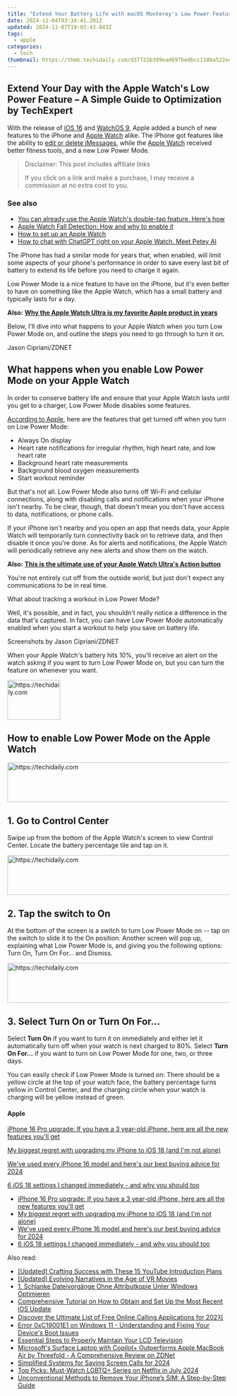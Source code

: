 ```yaml
---
title: "Extend Your Battery Life with macOS Monterey's Low Power Feature: A Step-by-Step Guide by Tech Experts at ZDNet"
date: 2024-11-04T03:34:41.201Z
updated: 2024-11-07T19:03:43.843Z
tags:
  - apple
categories:
  - tech
thumbnail: https://thmb.techidaily.com/d37722b399ead697bedbcc110ba522ecee9e4647945e2b3d01fc0e88a66cb913.jpg
---
```


## Extend Your Day with the Apple Watch's Low Power Feature – A Simple Guide to Optimization by TechExpert

With the release of [iOS 16](https://www.zdnet.com/article/ios-16-out-how-to-install-apples-latest-software-update-for-your-iphone/) and [WatchOS 9](https://www.zdnet.com/article/heres-when-you-can-install-ios-16-and-watchos-9/), Apple added a bunch of new features to the iPhone and [Apple Watch](https://apple.sjv.io/c/159047/435031/7613?&sharedId=zdnet&u=https%3A%2F%2Fwww.apple.com%2Fshop%2Fbuy-watch&subId1=zd-%5F%5FCOM%5FCLICK%5FID%5F%5F-dtp) alike. The iPhone got features like the ability to [edit or delete iMessages](https://www.zdnet.com/article/ios-16-heres-how-easy-it-is-to-edit-or-delete-messages-in-the-messages-app/), while the [Apple Watch](https://www.zdnet.com/article/apple-watch-series-8-vs-apple-watch-series-7/) received better fitness tools, and a new Low Power Mode. 

>  Disclaimer: This post includes affiliate links
>
>  If you click on a link and make a purchase, I may receive a commission at no extra cost to you.
>

### See also

* [You can already use the Apple Watch's double-tap feature. Here's how](https://www.zdnet.com/article/you-can-already-use-the-apple-watchs-double-tap-feature-heres-how/)
* [Apple Watch Fall Detection: How and why to enable it](https://www.zdnet.com/article/apple-watch-fall-detection-how-and-why-to-enable-it/)
* [How to set up an Apple Watch](https://www.zdnet.com/article/how-to-set-up-an-apple-watch/)
* [How to chat with ChatGPT right on your Apple Watch. Meet Petey AI](https://www.zdnet.com/article/how-to-chat-with-chatgpt-right-on-your-apple-watch-meet-petey-ai/)

The iPhone has had a similar mode for years that, when enabled, will limit some aspects of your phone's performance in order to save every last bit of battery to extend its life before you need to charge it again. 

Low Power Mode is a nice feature to have on the iPhone, but it's even better to have on something like the Apple Watch, which has a small battery and typically lasts for a day. 

**Also:** [**Why the Apple Watch Ultra is my favorite Apple product in years**](https://www.zdnet.com/article/why-the-apple-watch-ultra-is-my-favorite-apple-product-in-years/)

Below, I'll dive into what happens to your Apple Watch when you turn Low Power Mode on, and outline the steps you need to go through to turn it on. 

Jason Cipriani/ZDNET

##  What happens when you enable Low Power Mode on your Apple Watch

In order to conserve battery life and ensure that your Apple Watch lasts until you get to a charger, Low Power Mode disables some features. 

[According to Apple](https://support.apple.com/en-us/HT213336), here are the features that get turned off when you turn on Low Power Mode: 

* Always On display
* Heart rate notifications for irregular rhythm, high heart rate, and low heart rate
* Background heart rate measurements
* Background blood oxygen measurements
* Start workout reminder

But that's not all. Low Power Mode also turns off Wi-Fi and cellular connections, along with disabling calls and notifications when your iPhone isn't nearby. To be clear, though, that doesn't mean you don't have access to data, notifications, or phone calls. 

If your iPhone isn't nearby and you open an app that needs data, your Apple Watch will temporarily turn connectivity back on to retrieve data, and then disable it once you're done. As for alerts and notifications, the Apple Watch will periodically retrieve any new alerts and show them on the watch. 

**Also:** [**This is the ultimate use of your Apple Watch Ultra's Action button**](https://www.zdnet.com/article/this-is-the-ultimate-use-of-your-apple-watch-ultras-action-button/)

You're not entirely cut off from the outside world, but just don't expect any communications to be in real time. 

What about tracking a workout in Low Power Mode? 

Well, it's possible, and in fact, you shouldn't really notice a difference in the data that's captured. In fact, you can have Low Power Mode automatically enabled when you start a workout to help you save on battery life. 

Screenshots by Jason Cipriani/ZDNET

When your Apple Watch's battery hits 10%, you'll receive an alert on the watch asking if you want to turn Low Power Mode on, but you can turn the feature on whenever you want. 

<!-- affiliate ads begin -->
<a href="https://aligracehair.sjv.io/c/5597632/2135348/19272" target="_top" id="2135348">
  <img src="//a.impactradius-go.com/display-ad/19272-2135348" border="0" alt="https://techidaily.com" width="120" height="90"/>
</a>
<img height="0" width="0" src="https://aligracehair.sjv.io/i/5597632/2135348/19272" style="position:absolute;visibility:hidden;" border="0" />
<!-- affiliate ads end -->

##  How to enable Low Power Mode on the Apple Watch

<!-- affiliate ads begin -->
<a href="https://appsumo.8odi.net/c/5597632/2123748/7443" target="_top" id="2123748">
  <img src="//a.impactradius-go.com/display-ad/7443-2123748" border="0" alt="https://techidaily.com" width="600" height="90"/>
</a>
<img height="0" width="0" src="https://appsumo.8odi.net/i/5597632/2123748/7443" style="position:absolute;visibility:hidden;" border="0" />
<!-- affiliate ads end -->

## 1\. Go to Control Center

Swipe up from the bottom of the Apple Watch's screen to view Control Center. Locate the battery percentage tile and tap on it. 

<!-- affiliate ads begin -->
<a href="https://aligracehair.sjv.io/c/5597632/1948954/19272" target="_top" id="1948954">
  <img src="//a.impactradius-go.com/display-ad/19272-1948954" border="0" alt="https://techidaily.com" width="728" height="90"/>
</a>
<img height="0" width="0" src="https://aligracehair.sjv.io/i/5597632/1948954/19272" style="position:absolute;visibility:hidden;" border="0" />
<!-- affiliate ads end -->

## 2\. Tap the switch to On

At the bottom of the screen is a switch to turn Low Power Mode on -- tap on the switch to slide it to the On position. Another screen will pop up, explaining what Low Power Mode is, and giving you the following options: Turn On, Turn On For… and Dismiss.

<!-- affiliate ads begin -->
<a href="https://appsumo.8odi.net/c/5597632/2043855/7443" target="_top" id="2043855">
  <img src="//a.impactradius-go.com/display-ad/7443-2043855" border="0" alt="https://techidaily.com" width="728" height="90"/>
</a>
<img height="0" width="0" src="https://appsumo.8odi.net/i/5597632/2043855/7443" style="position:absolute;visibility:hidden;" border="0" />
<!-- affiliate ads end -->

## 3\. Select Turn On or Turn On For...

Select **Turn On** if you want to turn it on immediately and either let it automatically turn off when your watch is next charged to 80%. Select **Turn On For…** if you want to turn on Low Power Mode for one, two, or three days.

You can easily check if Low Power Mode is turned on: There should be a yellow circle at the top of your watch face, the battery percentage turns yellow in Control Center, and the charging circle when your watch is charging will be yellow instead of green. 

#### Apple

[iPhone 16 Pro upgrade: If you have a 3 year-old iPhone, here are all the new features you'll get](https://www.zdnet.com/article/iphone-16-pro-and-pro-max-hands-on/ "iPhone 16 Pro upgrade: If you have a 3 year-old iPhone, here are all the new features you'll get")

[My biggest regret with upgrading my iPhone to iOS 18 (and I'm not alone)](https://www.zdnet.com/article/my-biggest-regret-with-upgrading-my-iphone-to-ios-18-and-im-not-alone/ "My biggest regret with upgrading my iPhone to iOS 18 (and I'm not alone)")

[We've used every iPhone 16 model and here's our best buying advice for 2024](https://www.zdnet.com/article/iphone-16-pro-max-buying-advice-2024/ "We've used every iPhone 16 model and here's our best buying advice for 2024")

[6 iOS 18 settings I changed immediately - and why you should too](https://www.zdnet.com/article/6-ios-18-settings-i-changed-immediately-and-why-you-should-too/ "6 iOS 18 settings I changed immediately - and why you should too")

* [iPhone 16 Pro upgrade: If you have a 3 year-old iPhone, here are all the new features you'll get](https://www.zdnet.com/article/iphone-16-pro-and-pro-max-hands-on/ "iPhone 16 Pro upgrade: If you have a 3 year-old iPhone, here are all the new features you'll get")
* [My biggest regret with upgrading my iPhone to iOS 18 (and I'm not alone)](https://www.zdnet.com/article/my-biggest-regret-with-upgrading-my-iphone-to-ios-18-and-im-not-alone/ "My biggest regret with upgrading my iPhone to iOS 18 (and I'm not alone)")
* [We've used every iPhone 16 model and here's our best buying advice for 2024](https://www.zdnet.com/article/iphone-16-pro-max-buying-advice-2024/ "We've used every iPhone 16 model and here's our best buying advice for 2024")
* [6 iOS 18 settings I changed immediately - and why you should too](https://www.zdnet.com/article/6-ios-18-settings-i-changed-immediately-and-why-you-should-too/ "6 iOS 18 settings I changed immediately - and why you should too")

<ins class="adsbygoogle"
     style="display:block"
     data-ad-format="autorelaxed"
     data-ad-client="ca-pub-7571918770474297"
     data-ad-slot="1223367746"></ins>

<ins class="adsbygoogle"
     style="display:block"
     data-ad-client="ca-pub-7571918770474297"
     data-ad-slot="8358498916"
     data-ad-format="auto"
     data-full-width-responsive="true"></ins>

<span class="atpl-alsoreadstyle">Also read:</span>
<div><ul>
<li><a href="https://youtube-clips.techidaily.com/updated-crafting-success-with-these-15-youtube-introduction-plans/"><u>[Updated] Crafting Success with These 15 YouTube Introduction Plans</u></a></li>
<li><a href="https://fox-info.techidaily.com/updated-evolving-narratives-in-the-age-of-vr-movies/"><u>[Updated] Evolving Narratives in the Age of VR Movies</u></a></li>
<li><a href="https://win-hacks.techidaily.com/1-schlanke-dateivorgange-ohne-attributkopie-unter-windows-optimieren/"><u>1. Schlanke Dateivorgänge Ohne Attributkopie Unter Windows Optimieren</u></a></li>
<li><a href="https://techtrends.techidaily.com/comprehensive-tutorial-on-how-to-obtain-and-set-up-the-most-recent-ios-update/"><u>Comprehensive Tutorial on How to Obtain and Set Up the Most Recent iOS Update</u></a></li>
<li><a href="https://techtrends.techidaily.com/discover-the-ultimate-list-of-free-online-calling-applications-for-202/"><u>Discover the Ultimate List of Free Online Calling Applications for 202지</u></a></li>
<li><a href="https://win-blog.techidaily.com/error-0xc19001e1-on-windows-11-understanding-and-fixing-your-devices-boot-issues/"><u>Error 0xC19001E1 on Windows 11 - Understanding and Fixing Your Device's Boot Issues</u></a></li>
<li><a href="https://techtrends.techidaily.com/essential-steps-to-properly-maintain-your-lcd-television/"><u>Essential Steps to Properly Maintain Your LCD Television</u></a></li>
<li><a href="https://hardware-updates.techidaily.com/microsofts-surface-laptop-with-copilotplus-outperforms-apple-macbook-air-by-threefold-a-comprehensive-review-on-zdnet/"><u>Microsoft's Surface Laptop with Copilot+ Outperforms Apple MacBook Air by Threefold - A Comprehensive Review on ZDNet</u></a></li>
<li><a href="https://on-screen-recording.techidaily.com/simplified-systems-for-saving-screen-calls-for-2024/"><u>Simplified Systems for Saving Screen Calls for 2024</u></a></li>
<li><a href="https://techtrends.techidaily.com/top-picks-must-watch-lgbtqplus-series-on-netflix-in-july-2024/"><u>Top Picks: Must-Watch LGBTQ+ Series on Netflix in July 2024</u></a></li>
<li><a href="https://techtrends.techidaily.com/unconventional-methods-to-remove-your-iphones-sim-a-step-by-step-guide/"><u>Unconventional Methods to Remove Your iPhone’s SIM: A Step-by-Step Guide</u></a></li>
</ul></div>

